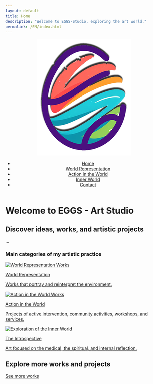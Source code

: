```yaml
---
layout: default
title: Home
description: "Welcome to EGGS-Studio, exploring the art world."
permalink: /EN/index.html
---
```


<header>
  <div class="navbar">
    <!-- Logo -->
    <a href="/EN/index.html" class="logo-container">
      <img src="assets/img/EGGSLOGOindex.png" alt="EGGS Logo">
    </a>
    <!-- Menú de Navegación -->
    <ul class="nav-menu">
      <li><a href="/EN/index.html">Home</a></li>
      <li><a href="/EN/world-representation.html">World Representation</a></li>
      <li><a href="/EN/action.html">Action in the World</a></li>
      <li><a href="/EN/inner-world.html">Inner World</a></li>
      <li><a href="/EN/contact.html">Contact</a></li>
    </ul>
  </div>
</header>

# Welcome to EGGS - Art Studio

## Discover ideas, works, and artistic projects
...


### Main categories of my artistic practice

<div class="button-container">
  <a href="mundo-exterior.html" class="fancy-button">
    <div class="button-content">
      <img src="path-to-your-image1.jpg" alt="World Representation Works">
      <p>World Representation</p>
      <p>Works that portray and reinterpret the environment.</p>
    </div>
  </a>

  <a href="accion.html" class="fancy-button">
    <div class="button-content">
      <img src="path-to-your-image2.jpg" alt="Action in the World Works">
      <p>Action in the World</p>
      <p>Projects of active intervention, community activities, workshops, and services.</p>
    </div>
  </a>

  <a href="interior.html" class="fancy-button">
    <div class="button-content">
      <img src="path-to-your-image3.jpg" alt="Exploration of the Inner World">
      <p>The Introspective</p>
      <p>Art focused on the medical, the spiritual, and internal reflection.</p>
    </div>
  </a>
</div>

## Explore more works and projects

[See more works](exhibiciones.html)

